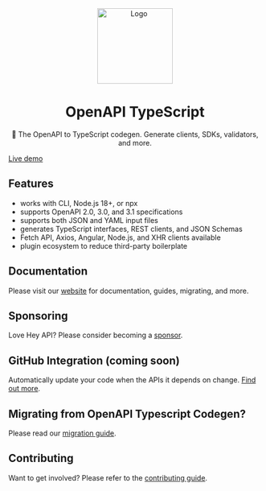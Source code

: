 <div align="center">
  <img width="150" height="150" src="https://heyapi.dev/logo.png" alt="Logo">
  <h1 align="center"><b>OpenAPI TypeScript</b></h1>
  <p align="center">🚀 The OpenAPI to TypeScript codegen. Generate clients, SDKs, validators, and more.</p>
</div>

[Live demo](https://stackblitz.com/edit/hey-api-example?file=openapi-ts.config.ts,src%2Fclient%2Fschemas.gen.ts,src%2Fclient%2Fservices.gen.ts,src%2Fclient%2Ftypes.gen.ts)

## Features

- works with CLI, Node.js 18+, or npx
- supports OpenAPI 2.0, 3.0, and 3.1 specifications
- supports both JSON and YAML input files
- generates TypeScript interfaces, REST clients, and JSON Schemas
- Fetch API, Axios, Angular, Node.js, and XHR clients available
- plugin ecosystem to reduce third-party boilerplate

## Documentation

Please visit our [website](https://heyapi.dev/) for documentation, guides, migrating, and more.

## Sponsoring

Love Hey API? Please consider becoming a [sponsor](https://github.com/sponsors/hey-api).

## GitHub Integration (coming soon)

Automatically update your code when the APIs it depends on change. [Find out more](https://heyapi.dev/openapi-ts/integrations.html).

## Migrating from OpenAPI Typescript Codegen?

Please read our [migration guide](https://heyapi.dev/openapi-ts/migrating.html#openapi-typescript-codegen).

## Contributing

Want to get involved? Please refer to the [contributing guide](https://heyapi.dev/contributing.html).
